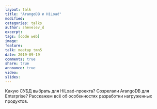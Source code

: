 ```yaml
---
layout: talk
title: "ArangoDB и HiLoad"
modified:
categories: talks
author: shevelev_d
excerpt:
tags: [code web]
image:
feature:
talk: meetup_tmn5
date: 2019-09-19
comments: true
share: true
announce: true
video: 
slides: 
---
```


Какую СУБД выбрать для HiLoad-проекта? Созрелали ArangoDB для Enterprise? Расскажем всё об особенностях разработки нагруженных продуктов.